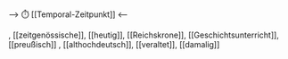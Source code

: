 --> ⏱️ [[Temporal-Zeitpunkt]] <--

, [[zeitgenössische]], [[heutig]], [[Reichskrone]], [[Geschichtsunterricht]], [[preußisch]]
, [[althochdeutsch]], [[veraltet]], [[damalig]]